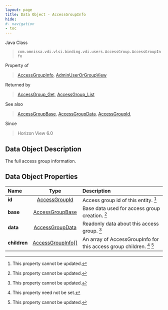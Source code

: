 ```yaml
---
layout: page
title: Data Object - AccessGroupInfo
hide:
#- navigation
- toc
---
```






Java Class
> `com.omnissa.vdi.vlsi.binding.vdi.users.AccessGroup.AccessGroupInfo`

Property of
> [AccessGroupInfo](vdi.users.AccessGroup.AccessGroupInfo.md#field_detail), [AdminUserOrGroupView](vdi.users.AdminUserOrGroup.AdminUserOrGroupView.md#field_detail)

Returned by
> [AccessGroup_Get](vdi.users.AccessGroup.md#get), [AccessGroup_List](vdi.users.AccessGroup.md#list)

See also
> [AccessGroupBase](vdi.users.AccessGroup.AccessGroupBase.md), [AccessGroupData](vdi.users.AccessGroup.AccessGroupData.md), [AccessGroupId](vdi.entity.AccessGroupId.md),

Since
> Horizon View 6.0


## Data Object Description

The full access group information.

## Data Object Properties

 Name | Type | Description
:---|:---:|:---
**id**| [AccessGroupId](vdi.entity.AccessGroupId.md)|  Access group id of this entity. [^2]
**base**| [AccessGroupBase](vdi.users.AccessGroup.AccessGroupBase.md)|  Base data used for access group creation. [^2]
**data**| [AccessGroupData](vdi.users.AccessGroup.AccessGroupData.md)|  Readonly data about this access group. [^2]
**children**| [AccessGroupInfo[]](vdi.users.AccessGroup.AccessGroupInfo.md)|  An array of AccessGroupInfo for this access group children. [^1] [^2]


 


[^1]: This property need not be set.
[^2]: This property cannot be updated.